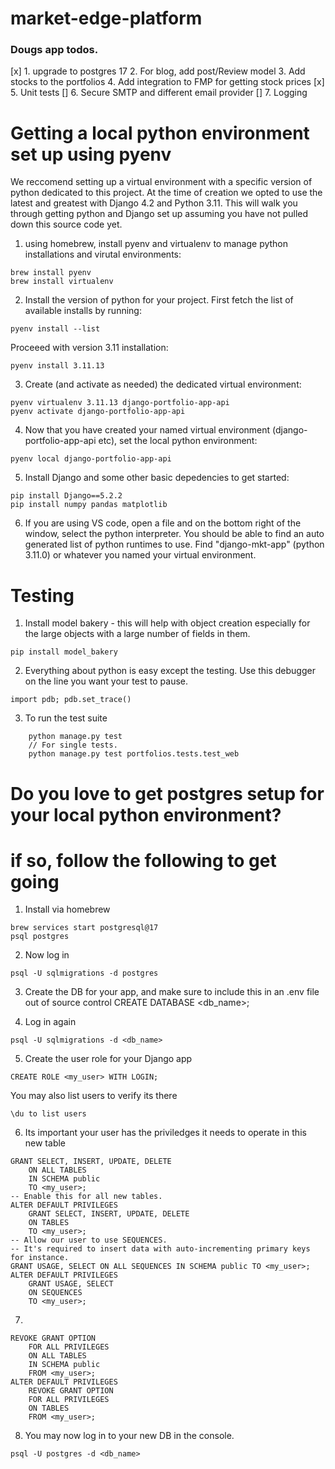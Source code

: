 # market-edge-platform



### Dougs app todos. 
[x] 1.  upgrade to postgres 17
2. For blog, add post/Review model
3. Add stocks to the portfolios
4. Add integration to FMP for getting stock prices
[x] 5. Unit tests
[] 6. Secure SMTP and different email provider
[] 7. Logging




# Getting a local python environment set up using pyenv

We reccomend setting up a virtual environment with a specific version of python dedicated to this project.  At the time of creation we opted to use the latest and greatest with Django 4.2 and Python 3.11.  This will walk you through getting python and Django set up assuming you have not pulled down this source code yet.

1. using homebrew, install pyenv and virtualenv to manage python installations and virutal environments:
```
brew install pyenv
brew install virtualenv
```

2. Install the version of python for your project.  First fetch the list of available installs by running:
```
pyenv install --list
```

Proceeed with version 3.11 installation:
```
pyenv install 3.11.13
```

3. Create (and activate as needed) the dedicated virtual environment:
```
pyenv virtualenv 3.11.13 django-portfolio-app-api
pyenv activate django-portfolio-app-api
```

4. Now that you have created your named virtual environment (django-portfolio-app-api etc), set the local python environment:
```
pyenv local django-portfolio-app-api
```



5.  Install Django and some other basic depedencies to get started:
```
pip install Django==5.2.2
pip install numpy pandas matplotlib
```

6. If you are using VS code, open a file and on the bottom right of the window, select the python interpreter.  You should be able to find an auto generated list
of python runtimes to use.  Find "django-mkt-app" (python 3.11.0) or whatever you named your virtual environment.


# Testing

1. Install model bakery - this will help with object creation especially for the large objects with a large number of fields in them. 

```
pip install model_bakery
```

2.  Everything about python is easy except the testing.  Use this debugger on the line you want your test to pause.

```
import pdb; pdb.set_trace()
```

3. To run the test suite

```
    python manage.py test
    // For single tests.
    python manage.py test portfolios.tests.test_web
```



# Do you love to get postgres setup for your local python environment?  
# if so, follow the following to get going

1.  Install via homebrew
```
brew services start postgresql@17
psql postgres
```

2. Now log in
```
psql -U sqlmigrations -d postgres
```

3. Create the DB for your app, and make sure to include this in an .env file out of source control
CREATE DATABASE <db_name>;

4. Log in again
```
psql -U sqlmigrations -d <db_name>
```

5. Create the user role for your Django app
```
CREATE ROLE <my_user> WITH LOGIN;
```

You may also list users to verify its there
```
\du to list users
```

6. Its important your user has the priviledges it needs to operate in this new table
```
GRANT SELECT, INSERT, UPDATE, DELETE
    ON ALL TABLES
    IN SCHEMA public
    TO <my_user>;
-- Enable this for all new tables.
ALTER DEFAULT PRIVILEGES
    GRANT SELECT, INSERT, UPDATE, DELETE
    ON TABLES
    TO <my_user>;
-- Allow our user to use SEQUENCES.
-- It's required to insert data with auto-incrementing primary keys for instance.
GRANT USAGE, SELECT ON ALL SEQUENCES IN SCHEMA public TO <my_user>;
ALTER DEFAULT PRIVILEGES
    GRANT USAGE, SELECT
    ON SEQUENCES
    TO <my_user>;
```

7. 
```
REVOKE GRANT OPTION
    FOR ALL PRIVILEGES
    ON ALL TABLES
    IN SCHEMA public
    FROM <my_user>;
ALTER DEFAULT PRIVILEGES
    REVOKE GRANT OPTION
    FOR ALL PRIVILEGES
    ON TABLES
    FROM <my_user>;
```

8. You may now log in to your new DB in the console.
```
psql -U postgres -d <db_name>
```